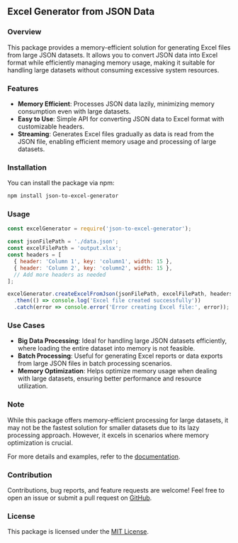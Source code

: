 ## Excel Generator from JSON Data

### Overview

This package provides a memory-efficient solution for generating Excel files from large JSON datasets. It allows you to convert JSON data into Excel format while efficiently managing memory usage, making it suitable for handling large datasets without consuming excessive system resources.

### Features

- **Memory Efficient**: Processes JSON data lazily, minimizing memory consumption even with large datasets.
- **Easy to Use**: Simple API for converting JSON data to Excel format with customizable headers.
- **Streaming**: Generates Excel files gradually as data is read from the JSON file, enabling efficient memory usage and processing of large datasets.

### Installation

You can install the package via npm:

```bash
npm install json-to-excel-generator
```

### Usage

```javascript
const excelGenerator = require('json-to-excel-generator');

const jsonFilePath = './data.json';
const excelFilePath = 'output.xlsx';
const headers = [
  { header: 'Column 1', key: 'column1', width: 15 },
  { header: 'Column 2', key: 'column2', width: 15 },
  // Add more headers as needed
];

excelGenerator.createExcelFromJson(jsonFilePath, excelFilePath, headers)
  .then(() => console.log('Excel file created successfully'))
  .catch(error => console.error('Error creating Excel file:', error));
```

### Use Cases

- **Big Data Processing**: Ideal for handling large JSON datasets efficiently, where loading the entire dataset into memory is not feasible.
- **Batch Processing**: Useful for generating Excel reports or data exports from large JSON files in batch processing scenarios.
- **Memory Optimization**: Helps optimize memory usage when dealing with large datasets, ensuring better performance and resource utilization.

### Note

While this package offers memory-efficient processing for large datasets, it may not be the fastest solution for smaller datasets due to its lazy processing approach. However, it excels in scenarios where memory optimization is crucial.

For more details and examples, refer to the [documentation](#).

### Contribution

Contributions, bug reports, and feature requests are welcome! Feel free to open an issue or submit a pull request on [GitHub](#).

### License

This package is licensed under the [MIT License](#).